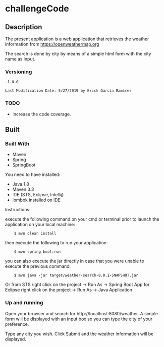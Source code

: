 # challengeCode

## Description
The present application is a web application that retrieves the weather information from https://openweathermap.org

The search is done by city by means of a simple html form with the city name as input.

### Versioning
	-1.0.0
	
	Last Modification Date: 5/27/2019 by Erick García Ramírez
	
### TODO

  - Increase the code coverage.

## Built

### Built With
* Maven 
* Spring
* SpringBoot

You need to have installed:

 - Java 1.8
 - Maven 3.3
 - IDE (STS, Eclipse, Intellij) 
 - lombok installed on IDE
 
 
 Instructions:
 
 execute the following command on your cmd or terminal prior to launch the application on your local machine:
 
  
  
```console
	$ mvn clean install
```

then execute the following to run your application:

```console
	$ mvn spring boot:run
```

you can also execute the jar directly in case that you were unable to execute the previous command:

```console
	$ mvn java -jar target/weather-search-0.0.1-SNAPSHOT.jar
```

Or from STS right click on the project -> Run As -> Spring Boot App
for Eclipse right click on the project -> Run As -> Java Application

### Up and running

Open your browser and search for http://localhost:8080/weather. A simple form will be displayed with an input box so you can type the city of your preference.

Type any city you wish. Click Submit and the weather information will be displayed.


